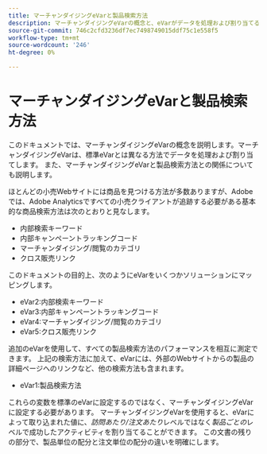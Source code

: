 ```yaml
---
title: マーチャンダイジングeVarと製品検索方法
description: マーチャンダイジングeVarの概念と、eVarがデータを処理および割り当てる方法について詳しく説明します。
source-git-commit: 746c2cfd3236df7ec7498749015ddf75c1e558f5
workflow-type: tm+mt
source-wordcount: '246'
ht-degree: 0%

---
```


# マーチャンダイジングeVarと製品検索方法

このドキュメントでは、マーチャンダイジングeVarの概念を説明します。マーチャンダイジングeVarは、標準eVarとは異なる方法でデータを処理および割り当てします。 また、マーチャンダイジングeVarと製品検索方法との関係についても説明します。

ほとんどの小売Webサイトには商品を見つける方法が多数ありますが、Adobeでは、Adobe Analyticsですべての小売クライアントが追跡する必要がある基本的な商品検索方法は次のとおりと見なします。

* 内部検索キーワード
* 内部キャンペーントラッキングコード
* マーチャンダイジング/閲覧のカテゴリ
* クロス販売リンク

このドキュメントの目的上、次のようにeVarをいくつかソリューションにマッピングします。

* eVar2:内部検索キーワード
* eVar3:内部キャンペーントラッキングコード
* eVar4:マーチャンダイジング/閲覧のカテゴリ
* eVar5:クロス販売リンク

追加のeVarを使用して、すべての製品検索方法のパフォーマンスを相互に測定できます。 上記の検索方法に加えて、eVarには、外部のWebサイトからの製品の詳細ページへのリンクなど、他の検索方法も含まれます。

* eVar1:製品検索方法

これらの変数を標準のeVarに設定するのではなく、マーチャンダイジングeVarに設定する必要があります。  マーチャンダイジングeVarを使用すると、eVarによって取り込まれた値に、*訪問あたり/注文あたり*&#x200B;レベルではなく&#x200B;*製品ごとの*&#x200B;レベルで成功したアクティビティを割り当てることができます。 この文書の残りの部分で、製品単位の配分と注文単位の配分の違いを明確にします。


